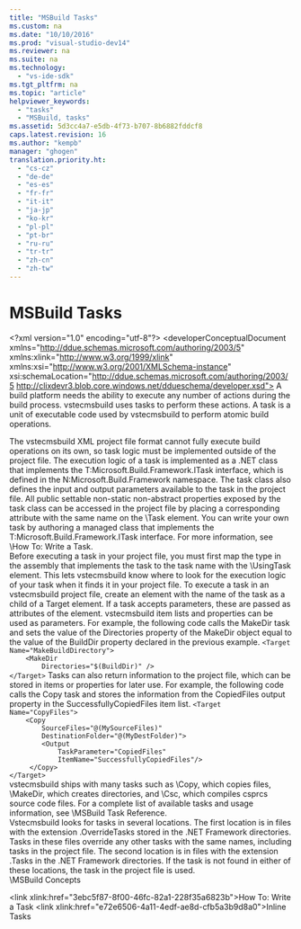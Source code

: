 ```yaml
---
title: "MSBuild Tasks"
ms.custom: na
ms.date: "10/10/2016"
ms.prod: "visual-studio-dev14"
ms.reviewer: na
ms.suite: na
ms.technology: 
  - "vs-ide-sdk"
ms.tgt_pltfrm: na
ms.topic: "article"
helpviewer_keywords: 
  - "tasks"
  - "MSBuild, tasks"
ms.assetid: 5d3cc4a7-e5db-4f73-b707-8b6882fddcf8
caps.latest.revision: 16
ms.author: "kempb"
manager: "ghogen"
translation.priority.ht: 
  - "cs-cz"
  - "de-de"
  - "es-es"
  - "fr-fr"
  - "it-it"
  - "ja-jp"
  - "ko-kr"
  - "pl-pl"
  - "pt-br"
  - "ru-ru"
  - "tr-tr"
  - "zh-cn"
  - "zh-tw"
---
```

# MSBuild Tasks
\<?xml version="1.0" encoding="utf-8"?>
\<developerConceptualDocument xmlns="http://ddue.schemas.microsoft.com/authoring/2003/5" xmlns:xlink="http://www.w3.org/1999/xlink" xmlns:xsi="http://www.w3.org/2001/XMLSchema-instance" xsi:schemaLocation="http://ddue.schemas.microsoft.com/authoring/2003/5 http://clixdevr3.blob.core.windows.net/ddueschema/developer.xsd">
  <introduction>
    <para>A build platform needs the ability to execute any number of actions during the build process. <token>vstecmsbuild</token> uses <placeholder>tasks</placeholder> to perform these actions. A task is a unit of executable code used by <token>vstecmsbuild</token> to perform atomic build operations.</para>
  </introduction>
  <section>
    <title>Task Logic</title>
    <content>
      <para>The <token>vstecmsbuild</token> XML project file format cannot fully execute build operations on its own, so task logic must be implemented outside of the project file.</para>
      <para>The execution logic of a task is implemented as a .NET class that implements the <codeEntityReference autoUpgrade="true">T:Microsoft.Build.Framework.ITask</codeEntityReference> interface, which is defined in the <codeEntityReference autoUpgrade="true">N:Microsoft.Build.Framework</codeEntityReference> namespace.</para>
      <para>The task class also defines the input and output parameters available to the task in the project file. All public settable non-static non-abstract properties exposed by the task class can be accessed in the project file by placing a corresponding attribute with the same name on the \<legacyLink xlink:href="d82e2485-e5f0-4936-a357-745bacccc299">Task</legacyLink> element.</para>
      <para>You can write your own task by authoring a managed class that implements the <codeEntityReference autoUpgrade="true">T:Microsoft.Build.Framework.ITask</codeEntityReference> interface. For more information, see \<link xlink:href="3ebc5f87-8f00-46fc-82a1-228f35a6823b">How To: Write a Task</link>.</para>
    </content>
  </section>
  <section>
    <title>Executing a Task from a Project File</title>
    <content>
      <para>Before executing a task in your project file, you must first map the type in the assembly that implements the task to the task name with the \<legacyLink xlink:href="20247902-9446-4a1f-8253-5c7a17e4fe43">UsingTask</legacyLink> element. This lets <token>vstecmsbuild</token> know where to look for the execution logic of your task when it finds it in your project file.</para>
      <para>To execute a task in an <token>vstecmsbuild</token> project file, create an element with the name of the task as a child of a <unmanagedCodeEntityReference>Target</unmanagedCodeEntityReference> element. If a task accepts parameters, these are passed as attributes of the element.</para>
      <para>
        <token>vstecmsbuild</token> item lists and properties can be used as parameters. For example, the following code calls the <unmanagedCodeEntityReference>MakeDir</unmanagedCodeEntityReference> task and sets the value of the <unmanagedCodeEntityReference>Directories</unmanagedCodeEntityReference> property of the <unmanagedCodeEntityReference>MakeDir</unmanagedCodeEntityReference> object equal to the value of the <codeInline>BuildDir</codeInline> property declared in the previous example.</para>
      <code>&lt;Target Name="MakeBuildDirectory"&gt;
    &lt;MakeDir
        Directories="$(BuildDir)" /&gt;
&lt;/Target&gt;</code>
      <para>Tasks can also return information to the project file, which can be stored in items or properties for later use. For example, the following code calls the <unmanagedCodeEntityReference>Copy</unmanagedCodeEntityReference> task and stores the information from the <codeInline>CopiedFiles</codeInline> output property in the <codeInline>SuccessfullyCopiedFiles</codeInline> item list.</para>
      <code>&lt;Target Name="CopyFiles"&gt;
    &lt;Copy
        SourceFiles="@(MySourceFiles)"
        DestinationFolder="@(MyDestFolder)"&gt;
        &lt;Output
            TaskParameter="CopiedFiles"
            ItemName="SuccessfullyCopiedFiles"/&gt;
     &lt;/Copy&gt;
&lt;/Target&gt;</code>
    </content>
  </section>
  <section>
    <title>Included Tasks</title>
    <content>
      <para>
        <token>vstecmsbuild</token> ships with many tasks such as \<legacyLink xlink:href="a46ba9da-3e4e-4890-b4ea-09a099b6bc40">Copy</legacyLink>, which copies files, \<legacyLink xlink:href="bc951577-1bfb-4100-b1f1-bc8278c45bf7">MakeDir</legacyLink>, which creates directories, and \<legacyLink xlink:href="d8c19b36-f5ca-484b-afa6-8ff3b90e103a">Csc</legacyLink>, which compiles <token>csprcs</token> source code files. For a complete list of available tasks and usage information, see \<link xlink:href="b3144b27-a426-4259-b8ae-5f7991b202b6">MSBuild Task Reference</link>.</para>
    </content>
  </section>
  <section>
    <title>Overridden Tasks</title>
    <content>
      <para>
        <token>Vstecmsbuild</token> looks for tasks in several locations. The first location is in files with the extension .OverrideTasks stored in the .NET Framework directories. Tasks in these files override any other tasks with the same names, including tasks in the project file. The second location is in files with the extension .Tasks in the .NET Framework directories. If the task is not found in either of these locations, the task in the project file is used.</para>
    </content>
  </section>
  <relatedTopics>
\<link xlink:href="083b8ba3-e4ad-45af-bb5d-3bc81d406131">MSBuild Concepts</link>

\<link xlink:href="3ebc5f87-8f00-46fc-82a1-228f35a6823b">How To: Write a Task</link>
\<link xlink:href="e72e6506-4a11-4edf-ae8d-cfb5a3b9d8a0">Inline Tasks</link>
</relatedTopics>
</developerConceptualDocument>
